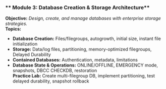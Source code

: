### ** Module 3: Database Creation & Storage Architecture**
**Objective:** *Design, create, and manage databases with enterprise storage strategies.*  
**Topics:**  
- **Database Creation:** Files/filegroups, autogrowth, initial size, instant file initialization  
- **Storage:** Data/log files, partitioning, memory-optimized filegroups, Delayed Durability  
- **Contained Databases:** Authentication, metadata, limitations  
- **Database State & Operations:** ONLINE/OFFLINE, EMERGENCY mode, snapshots, DBCC CHECKDB, restoration  
**Practice Lab:** Create multi-filegroup DB, implement partitioning, test delayed durability, snapshot rollback
